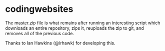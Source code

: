 # codingwebsites

The master.zip file is what remains after running an interesting script which downloads an entire repository, zips it, reuploads the zip to git, and removes all of the previous code.

Thanks to Ian Hawkins (@irhawk) for developing this. 
